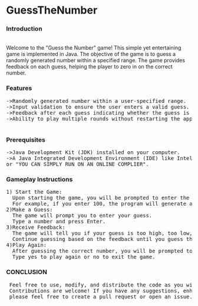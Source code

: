 # GuessTheNumber
<h3>Introduction</h3>
<br>
Welcome to the "Guess the Number" game! This simple yet entertaining game is implemented in Java. The objective of the game is to guess a randomly generated number within a specified range. The game provides feedback on each guess, helping the player to zero in on the correct number.
<br>
<h3>Features</h3>
<pre>
->Randomly generated number within a user-specified range.
->Input validation to ensure the user enters a valid guess.
->Feedback after each guess indicating whether the guess is too high, too low, or correct.
->Ability to play multiple rounds without restarting the application.
 </pre>
<h3>Prerequisites</h3>
<pre>
->Java Development Kit (JDK) installed on your computer.
->A Java Integrated Development Environment (IDE) like IntelliJ IDEA, Eclipse, or NetBeans.
or "YOU CAN SIMPLY RUN ON AN ONLINE COMPLIER".
</pre>
<h3>Gameplay Instructions</h3>
<pre>
1) Start the Game:
  Upon starting the game, you will be prompted to enter the maximum range for the number to guess.
  For example, if you enter 100, the program will generate a random number between 1 and 100.
2)Make a Guess:
  The game will prompt you to enter your guess.
  Type a number and press Enter.
3)Receive Feedback:
  The game will tell you if your guess is too high, too low, or correct.
  Continue guessing based on the feedback until you guess the correct number.
4)Play Again:
  After guessing the correct number, you will be prompted to play another round.
  Type yes to play again or no to exit the game.
</pre>
<h3>CONCLUSION</h3>
<pre>
 Feel free to use, modify, and distribute the code as you wish.
 Contributions are welcome! If you have any suggestions, enhancements, or bug fixes.
 please feel free to create a pull request or open an issue.
</pre> 






